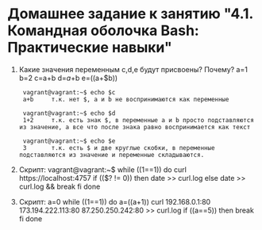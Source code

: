 # Домашнее задание к занятию "4.1. Командная оболочка Bash: Практические навыки"

1. Какие значения переменным c,d,e будут присвоены? Почему?
        a=1
        b=2
        c=a+b
        d=$a+$b
        e=$(($a+$b))

        vagrant@vagrant:~$ echo $c
        a+b     т.к. нет $, a и b не воспринимаются как переменные
        
        vagrant@vagrant:~$ echo $d
        1+2     т.к. есть знак $, в переменные a и b просто подставляются из значение, а все что после знака равно воспринимается как текст
        
        vagrant@vagrant:~$ echo $e
        3       т.к. есть $ и две круглые скобки, в переменные подставляются из значение и переменные складываются.

1. Скрипт:
        vagrant@vagrant:~$ while ((1==1))
        do
        curl https://localhost:4757
        if (($? != 0))
        then
        date >> curl.log
        else
        date >> curl.log && break
        fi
        done

1. Скрипт:
                a=0
                while ((1==1))
                do
                        a=$(($a+1))
                        curl 192.168.0.1:80 173.194.222.113:80 87.250.250.242:80 >> curl.log
                        if ((a==5))
                        then
                        break
                        fi
                done

